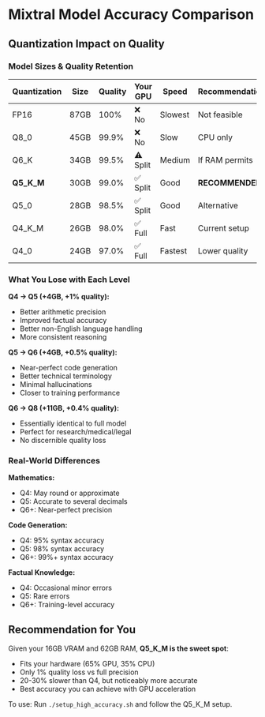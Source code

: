 # Mixtral Model Accuracy Comparison

## Quantization Impact on Quality

### Model Sizes & Quality Retention
| Quantization | Size  | Quality | Your GPU | Speed   | Recommendation |
|--------------|-------|---------|----------|---------|----------------|
| FP16         | 87GB  | 100%    | ❌ No    | Slowest | Not feasible   |
| Q8_0         | 45GB  | 99.9%   | ❌ No    | Slow    | CPU only       |
| Q6_K         | 34GB  | 99.5%   | ⚠️ Split | Medium  | If RAM permits |
| **Q5_K_M**   | 30GB  | 99.0%   | ✅ Split | Good    | **RECOMMENDED**|
| Q5_0         | 28GB  | 98.5%   | ✅ Split | Good    | Alternative    |
| Q4_K_M       | 26GB  | 98.0%   | ✅ Full  | Fast    | Current setup  |
| Q4_0         | 24GB  | 97.0%   | ✅ Full  | Fastest | Lower quality  |

### What You Lose with Each Level

**Q4 → Q5 (+4GB, +1% quality):**
- Better arithmetic precision
- Improved factual accuracy
- Better non-English language handling
- More consistent reasoning

**Q5 → Q6 (+4GB, +0.5% quality):**
- Near-perfect code generation
- Better technical terminology
- Minimal hallucinations
- Closer to training performance

**Q6 → Q8 (+11GB, +0.4% quality):**
- Essentially identical to full model
- Perfect for research/medical/legal
- No discernible quality loss

### Real-World Differences

**Mathematics:**
- Q4: May round or approximate
- Q5: Accurate to several decimals
- Q6+: Near-perfect precision

**Code Generation:**
- Q4: 95% syntax accuracy
- Q5: 98% syntax accuracy  
- Q6+: 99%+ syntax accuracy

**Factual Knowledge:**
- Q4: Occasional minor errors
- Q5: Rare errors
- Q6+: Training-level accuracy

## Recommendation for You

Given your 16GB VRAM and 62GB RAM, **Q5_K_M is the sweet spot**:
- Fits your hardware (65% GPU, 35% CPU)
- Only 1% quality loss vs full precision
- 20-30% slower than Q4, but noticeably more accurate
- Best accuracy you can achieve with GPU acceleration

To use: Run `./setup_high_accuracy.sh` and follow the Q5_K_M setup.